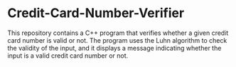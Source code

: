 # Credit-Card-Number-Verifier
This repository contains a C++ program that verifies whether a given credit card number is valid or not. The program uses the Luhn algorithm to check the validity of the input, and it displays a message indicating whether the input is a valid credit card number or not.
